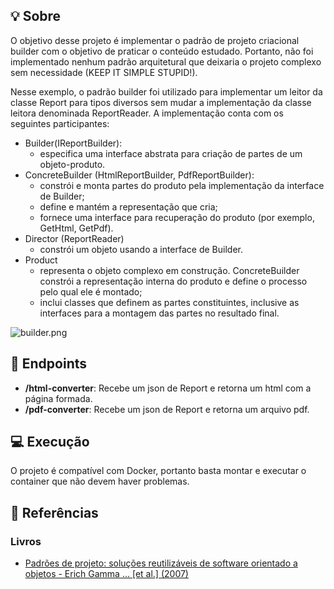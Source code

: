 ## :bulb: Sobre

O objetivo desse projeto é implementar o padrão de projeto criacional builder
com o objetivo de praticar o conteúdo estudado. Portanto, não foi implementado 
nenhum padrão arquitetural que deixaria o projeto complexo sem necessidade 
(KEEP IT SIMPLE STUPID!).

Nesse exemplo, o padrão builder foi utilizado para implementar um leitor da classe Report
para tipos diversos sem mudar a implementação da classe leitora denominada ReportReader.
A implementação conta com os seguintes participantes:

* Builder(IReportBuilder):
  * especifica uma interface abstrata para criação de partes de um 
  objeto-produto.
* ConcreteBuilder (HtmlReportBuilder, PdfReportBuilder):
  * constrói e monta partes do produto pela implementação da interface de
    Builder;
  * define e mantém a representação que cria;
  * fornece uma interface para recuperação do produto (por exemplo, GetHtml, GetPdf).
* Director (ReportReader)
  *  constrói um objeto usando a interface de Builder.
* Product
  * representa o objeto complexo em construção. ConcreteBuilder constrói a
    representação interna do produto e define o processo pelo qual ele é
    montado;
  * inclui classes que definem as partes constituintes, inclusive as interfaces
    para a montagem das partes no resultado final.

![builder.png](builder.png)

## :mag_right: Endpoints

* **/html-converter**: Recebe um json de Report e retorna um html com a página formada.
* **/pdf-converter**: Recebe um json de Report e retorna um arquivo pdf.

## :computer: Execução

O projeto é compatível com Docker, portanto basta montar e executar o container que não devem haver problemas.

## :book: Referências

### Livros

- [Padrões de projeto: soluções reutilizáveis de software orientado a objetos - Erich Gamma ... [et al.] (2007)](https://github.com/ropalma/ICMC-USP/blob/master/Book%20-%20Padr%C3%B5es%20de%20Projeto%20-%20Soluc%C3%B5es%20Reutiliz%C3%A1veis%20de%20Software%20Orientado%20a%20Objetos.pdf)